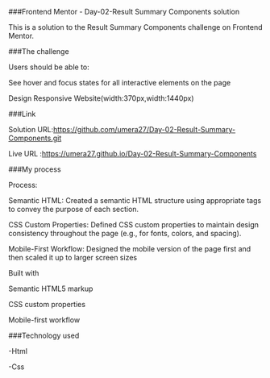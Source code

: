 ###Frontend Mentor - Day-02-Result Summary Components solution


This is a solution to the Result Summary Components challenge on Frontend Mentor.

###The challenge


Users should be able to:

See hover and focus states for all interactive elements on the page

Design Responsive Website(width:370px,width:1440px)
 
###Link


Solution URL:https://github.com/umera27/Day-02-Result-Summary-Components.git

Live URL :https://umera27.github.io/Day-02-Result-Summary-Components

###My process

Process:

Semantic HTML: Created a semantic HTML structure using appropriate tags to convey the purpose of each section.

CSS Custom Properties: Defined CSS custom properties to maintain design consistency throughout the page (e.g., for fonts, colors, and spacing).

Mobile-First Workflow: Designed the mobile version of the page first and then scaled it up to larger screen sizes

Built with

Semantic HTML5 markup

CSS custom properties

Mobile-first workflow

###Technology used

-Html

-Css


